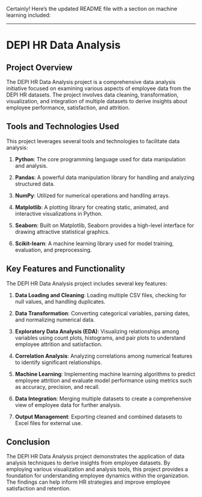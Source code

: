 Certainly! Here’s the updated README file with a section on machine learning included:

---

# DEPI HR Data Analysis

## Project Overview
The DEPI HR Data Analysis project is a comprehensive data analysis initiative focused on examining various aspects of employee data from the DEPI HR datasets. The project involves data cleaning, transformation, visualization, and integration of multiple datasets to derive insights about employee performance, satisfaction, and attrition.

## Tools and Technologies Used
This project leverages several tools and technologies to facilitate data analysis:

1. **Python**: The core programming language used for data manipulation and analysis.

2. **Pandas**: A powerful data manipulation library for handling and analyzing structured data.

3. **NumPy**: Utilized for numerical operations and handling arrays.

4. **Matplotlib**: A plotting library for creating static, animated, and interactive visualizations in Python.

5. **Seaborn**: Built on Matplotlib, Seaborn provides a high-level interface for drawing attractive statistical graphics.

6. **Scikit-learn**: A machine learning library used for model training, evaluation, and preprocessing.

## Key Features and Functionality
The DEPI HR Data Analysis project includes several key features:

1. **Data Loading and Cleaning**: Loading multiple CSV files, checking for null values, and handling duplicates.

2. **Data Transformation**: Converting categorical variables, parsing dates, and normalizing numerical data.

3. **Exploratory Data Analysis (EDA)**: Visualizing relationships among variables using count plots, histograms, and pair plots to understand employee attrition and satisfaction.

4. **Correlation Analysis**: Analyzing correlations among numerical features to identify significant relationships.

5. **Machine Learning**: Implementing machine learning algorithms to predict employee attrition and evaluate model performance using metrics such as accuracy, precision, and recall.

6. **Data Integration**: Merging multiple datasets to create a comprehensive view of employee data for further analysis.

7. **Output Management**: Exporting cleaned and combined datasets to Excel files for external use.

## Conclusion
The DEPI HR Data Analysis project demonstrates the application of data analysis techniques to derive insights from employee datasets. By employing various visualization and analysis tools, this project provides a foundation for understanding employee dynamics within the organization. The findings can help inform HR strategies and improve employee satisfaction and retention.

